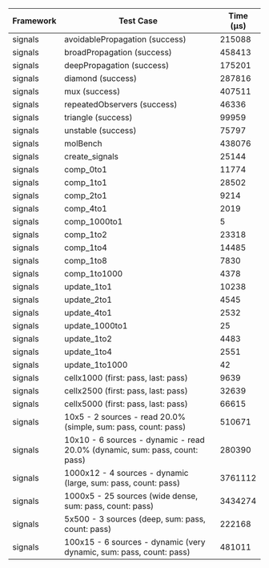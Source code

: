 | Framework | Test Case | Time (μs) |
| --- | --- | --- |
| signals | avoidablePropagation (success) | 215088 |
| signals | broadPropagation (success) | 458413 |
| signals | deepPropagation (success) | 175201 |
| signals | diamond (success) | 287816 |
| signals | mux (success) | 407511 |
| signals | repeatedObservers (success) | 46336 |
| signals | triangle (success) | 99959 |
| signals | unstable (success) | 75797 |
| signals | molBench | 438076 |
| signals | create_signals | 25144 |
| signals | comp_0to1 | 11774 |
| signals | comp_1to1 | 28502 |
| signals | comp_2to1 | 9214 |
| signals | comp_4to1 | 2019 |
| signals | comp_1000to1 | 5 |
| signals | comp_1to2 | 23318 |
| signals | comp_1to4 | 14485 |
| signals | comp_1to8 | 7830 |
| signals | comp_1to1000 | 4378 |
| signals | update_1to1 | 10238 |
| signals | update_2to1 | 4545 |
| signals | update_4to1 | 2532 |
| signals | update_1000to1 | 25 |
| signals | update_1to2 | 4483 |
| signals | update_1to4 | 2551 |
| signals | update_1to1000 | 42 |
| signals | cellx1000 (first: pass, last: pass) | 9639 |
| signals | cellx2500 (first: pass, last: pass) | 32639 |
| signals | cellx5000 (first: pass, last: pass) | 66615 |
| signals | 10x5 - 2 sources - read 20.0% (simple, sum: pass, count: pass) | 510671 |
| signals | 10x10 - 6 sources - dynamic - read 20.0% (dynamic, sum: pass, count: pass) | 280390 |
| signals | 1000x12 - 4 sources - dynamic (large, sum: pass, count: pass) | 3761112 |
| signals | 1000x5 - 25 sources (wide dense, sum: pass, count: pass) | 3434274 |
| signals | 5x500 - 3 sources (deep, sum: pass, count: pass) | 222168 |
| signals | 100x15 - 6 sources - dynamic (very dynamic, sum: pass, count: pass) | 481011 |
